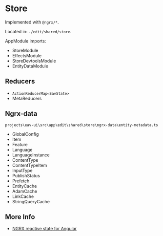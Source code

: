 # Store

Implemented with `@ngrx/*`.

Located in: `./edit/shared/store`.

AppModule imports:

- StoreModule
- EffectsModule
- StoreDevtoolsModule
- EntityDataModule

## Reducers

- `ActionReducerMap<EavState>`
- MetaReducers

## Ngrx-data

`projects\eav-ui\src\app\edit\shared\store\ngrx-data\entity-metadata.ts`

- GlobalConfig
- Item
- Feature
- Language
- LanguageInstance
- ContentType
- ContentTypeItem
- InputType
- PublishStatus
- Prefetch
- EntityCache
- AdamCache
- LinkCache
- StringQueryCache

## More Info

- [NGRX reactive state for Angular](https://ngrx.io/)
